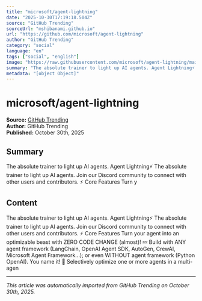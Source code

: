 ```yaml
---
title: "microsoft/agent-lightning"
date: "2025-10-30T17:19:18.504Z"
source: "GitHub Trending"
sourceUrl: "mshibanami.github.io"
url: "https://github.com/microsoft/agent-lightning"
author: "GitHub Trending"
category: "social"
language: "en"
tags: ["social", "english"]
image: "https://raw.githubusercontent.com/microsoft/agent-lightning/main/docs/assets/readme-banner.svg?sanitize=true"
summary: "The absolute trainer to light up AI agents. Agent Lightning⚡ The absolute trainer to light up AI agents. Join our Discord community to connect with other users and contributors. ⚡ Core Features Turn y"
metadata: "[object Object]"
---
```


# microsoft/agent-lightning

**Source:** [GitHub Trending](https://github.com/microsoft/agent-lightning)  
**Author:** GitHub Trending  
**Published:** October 30th, 2025  

## Summary

The absolute trainer to light up AI agents. Agent Lightning⚡ The absolute trainer to light up AI agents. Join our Discord community to connect with other users and contributors. ⚡ Core Features Turn y

## Content

The absolute trainer to light up AI agents. Agent Lightning⚡ The absolute trainer to light up AI agents. Join our Discord community to connect with other users and contributors. ⚡ Core Features Turn your agent into an optimizable beast with ZERO CODE CHANGE (almost)! 💤 Build with ANY agent framework (LangChain, OpenAI Agent SDK, AutoGen, CrewAI, Microsoft Agent Framework...); or even WITHOUT agent framework (Python OpenAI). You name it! 🤖 Selectively optimize one or more agents in a multi-agen

---

*This article was automatically imported from GitHub Trending on October 30th, 2025.*
